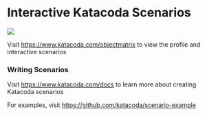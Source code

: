 # Interactive Katacoda Scenarios

[![](http://shields.katacoda.com/katacoda/objectmatrix/count.svg)](https://www.katacoda.com/objectmatrix "Get your profile on Katacoda.com")

Visit https://www.katacoda.com/objectmatrix to view the profile and interactive scenarios

### Writing Scenarios
Visit https://www.katacoda.com/docs to learn more about creating Katacoda scenarios

For examples, visit https://github.com/katacoda/scenario-example
